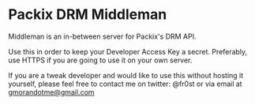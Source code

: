 # Packix DRM Middleman

Middleman is an in-between server for Packix's DRM API.

Use this in order to keep your Developer Access Key a secret. Preferably, use HTTPS if you are going to use it on your own server.

If you are a tweak developer and would like to use this without hosting it yourself, please feel free to contact me on twitter: @fr0st or via email at gmorandotme@gmail.com
